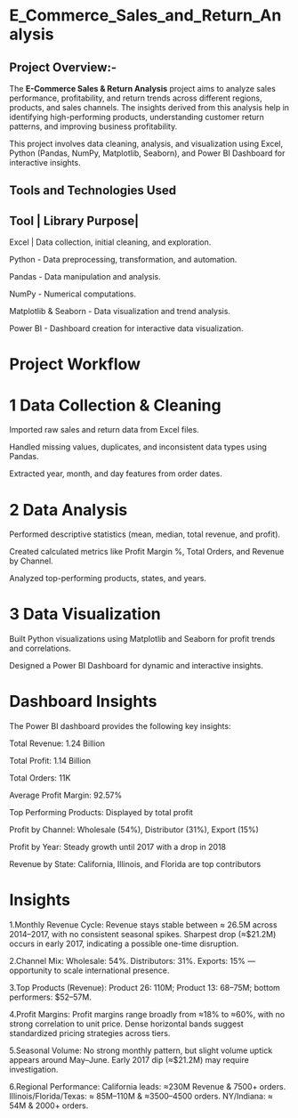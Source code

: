 # E_Commerce_Sales_and_Return_Analysis
## Project Overview:-

The **E-Commerce Sales & Return Analysis** project aims to analyze sales performance, profitability, and return trends across different regions, products, and sales channels. The insights derived from this analysis help in identifying high-performing products, understanding customer return patterns, and improving business profitability.

This project involves data cleaning, analysis, and visualization using Excel, Python (Pandas, NumPy, Matplotlib, Seaborn), and Power BI Dashboard for interactive insights.

## Tools and Technologies Used

## Tool                         |          Library	Purpose|
Excel	                         |        Data collection, initial cleaning, and exploration.

Python	                        -         Data preprocessing, transformation, and automation.

Pandas	                        -         Data manipulation and analysis.

NumPy	                           -        Numerical computations.

Matplotlib & Seaborn	             -      Data visualization and trend analysis.

Power BI	                        -       Dashboard creation for interactive data visualization.

# Project Workflow
# 1️ Data Collection & Cleaning

Imported raw sales and return data from Excel files.

Handled missing values, duplicates, and inconsistent data types using Pandas.

Extracted year, month, and day features from order dates.

# 2️ Data Analysis

Performed descriptive statistics (mean, median, total revenue, and profit).

Created calculated metrics like Profit Margin %, Total Orders, and Revenue by Channel.

Analyzed top-performing products, states, and years.

# 3️ Data Visualization

Built Python visualizations using Matplotlib and Seaborn for profit trends and correlations.

Designed a Power BI Dashboard for dynamic and interactive insights.

# Dashboard Insights

The Power BI dashboard provides the following key insights:

Total Revenue: 1.24 Billion

Total Profit: 1.14 Billion

Total Orders: 11K

Average Profit Margin: 92.57%

Top Performing Products: Displayed by total profit

Profit by Channel: Wholesale (54%), Distributor (31%), Export (15%)

Profit by Year: Steady growth until 2017 with a drop in 2018

Revenue by State: California, Illinois, and Florida are top contributors

# Insights
1.Monthly Revenue Cycle: Revenue stays stable between ≈ 26.5M across 2014–2017, with no consistent seasonal spikes. Sharpest drop (≈$21.2M) occurs in early 2017, indicating a possible one-time disruption.

2.Channel Mix: Wholesale: 54%. Distributors: 31%. Exports: 15% — opportunity to scale international presence.

3.Top Products (Revenue): Product 26: 110M; Product 13: 68–75M; bottom performers: $52–57M.

4.Profit Margins: Profit margins range broadly from ≈18% to ≈60%, with no strong correlation to unit price. Dense horizontal bands suggest standardized pricing strategies across tiers.

5.Seasonal Volume: No strong monthly pattern, but slight volume uptick appears around May–June. Early 2017 dip (≈$21.2M) may require investigation.

6.Regional Performance: California leads: ≈230M Revenue & 7500+ orders. Illinois/Florida/Texas: ≈ 85M–110M & ≈3500–4500 orders. NY/Indiana: ≈ 54M & 2000+ orders.
